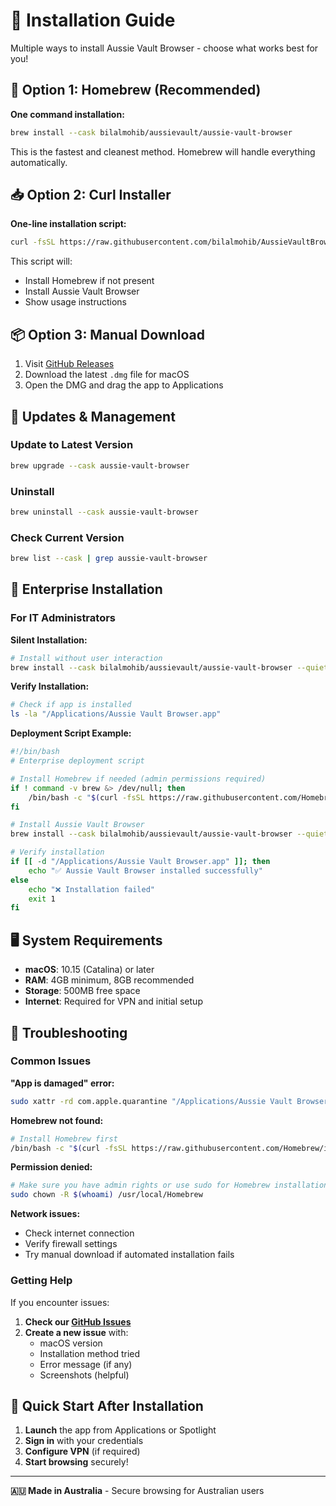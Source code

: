 # 🚀 Installation Guide

Multiple ways to install Aussie Vault Browser - choose what works best for you!

## 🍺 Option 1: Homebrew (Recommended)

**One command installation:**
```bash
brew install --cask bilalmohib/aussievault/aussie-vault-browser
```

This is the fastest and cleanest method. Homebrew will handle everything automatically.

## 📥 Option 2: Curl Installer

**One-line installation script:**
```bash
curl -fsSL https://raw.githubusercontent.com/bilalmohib/AussieVaultBrowser/main/install-aussie-vault.sh | bash
```

This script will:
- Install Homebrew if not present
- Install Aussie Vault Browser
- Show usage instructions

## 📦 Option 3: Manual Download

1. Visit [GitHub Releases](https://github.com/bilalmohib/AussieVaultBrowser/releases)
2. Download the latest `.dmg` file for macOS
3. Open the DMG and drag the app to Applications

## 🔄 Updates & Management

### Update to Latest Version
```bash
brew upgrade --cask aussie-vault-browser
```

### Uninstall
```bash
brew uninstall --cask aussie-vault-browser
```

### Check Current Version
```bash
brew list --cask | grep aussie-vault-browser
```

## 🏢 Enterprise Installation

### For IT Administrators

**Silent Installation:**
```bash
# Install without user interaction
brew install --cask bilalmohib/aussievault/aussie-vault-browser --quiet
```

**Verify Installation:**
```bash
# Check if app is installed
ls -la "/Applications/Aussie Vault Browser.app"
```

**Deployment Script Example:**
```bash
#!/bin/bash
# Enterprise deployment script

# Install Homebrew if needed (admin permissions required)
if ! command -v brew &> /dev/null; then
    /bin/bash -c "$(curl -fsSL https://raw.githubusercontent.com/Homebrew/install/HEAD/install.sh)"
fi

# Install Aussie Vault Browser
brew install --cask bilalmohib/aussievault/aussie-vault-browser --quiet

# Verify installation
if [[ -d "/Applications/Aussie Vault Browser.app" ]]; then
    echo "✅ Aussie Vault Browser installed successfully"
else
    echo "❌ Installation failed"
    exit 1
fi
```

## 🖥️ System Requirements

- **macOS**: 10.15 (Catalina) or later
- **RAM**: 4GB minimum, 8GB recommended
- **Storage**: 500MB free space
- **Internet**: Required for VPN and initial setup

## 🔧 Troubleshooting

### Common Issues

**"App is damaged" error:**
```bash
sudo xattr -rd com.apple.quarantine "/Applications/Aussie Vault Browser.app"
```

**Homebrew not found:**
```bash
# Install Homebrew first
/bin/bash -c "$(curl -fsSL https://raw.githubusercontent.com/Homebrew/install/HEAD/install.sh)"
```

**Permission denied:**
```bash
# Make sure you have admin rights or use sudo for Homebrew installation
sudo chown -R $(whoami) /usr/local/Homebrew
```

**Network issues:**
- Check internet connection
- Verify firewall settings
- Try manual download if automated installation fails

### Getting Help

If you encounter issues:

1. **Check our [GitHub Issues](https://github.com/bilalmohib/AussieVaultBrowser/issues)**
2. **Create a new issue** with:
   - macOS version
   - Installation method tried
   - Error message (if any)
   - Screenshots (helpful)

## 🎯 Quick Start After Installation

1. **Launch** the app from Applications or Spotlight
2. **Sign in** with your credentials
3. **Configure VPN** (if required)
4. **Start browsing** securely!

---

**🇦🇺 Made in Australia** - Secure browsing for Australian users 